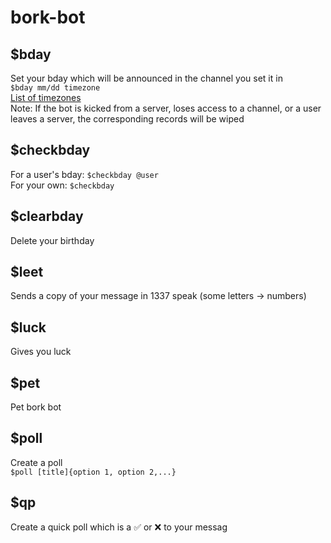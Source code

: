 # bork-bot
## $bday
Set your bday which will be announced in the channel you set it in  
`$bday mm/dd timezone`  
[List of timezones](https://en.wikipedia.org/wiki/List_of_tz_database_time_zones)  
Note: If the bot is kicked from a server, loses access to a channel, or a user leaves a server, the corresponding records will be wiped


## $checkbday
For a user's bday: `$checkbday @user`  
For your own: `$checkbday`
## $clearbday
Delete your birthday
## $leet
Sends a copy of your message in 1337 speak (some letters -> numbers)
## $luck
Gives you luck
## $pet
Pet bork bot
## $poll
Create a poll  
`$poll [title]{option 1, option 2,...}`
## $qp
Create a quick poll which is a ✅ or ❌ to your messag
